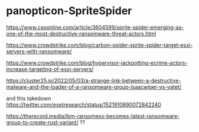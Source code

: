 # panopticon-SpriteSpider

https://www.csoonline.com/article/3604599/sprite-spider-emerging-as-one-of-the-most-destructive-ransomware-threat-actors.html

https://www.crowdstrike.com/blog/carbon-spider-sprite-spider-target-esxi-servers-with-ransomware/

https://www.crowdstrike.com/blog/hypervisor-jackpotting-ecrime-actors-increase-targeting-of-esxi-servers/

https://cluster25.io/2022/05/03/a-strange-link-between-a-destructive-malware-and-the-loader-of-a-ransomware-group-isaacwiper-vs-vatet/

and this takedown https://twitter.com/esetresearch/status/1521910890072842240

https://therecord.media/ibm-ransomexx-becomes-latest-ransomware-group-to-create-rust-variant/ ??
